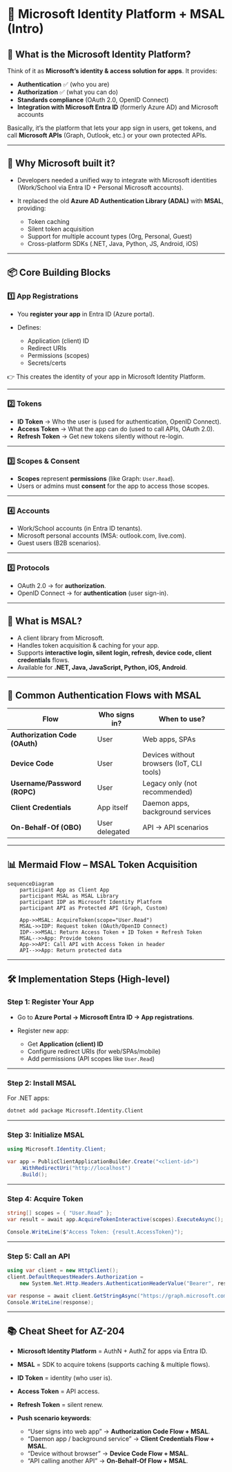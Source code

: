 # 🔐 Microsoft Identity Platform + MSAL (Intro)

## 📖 What is the Microsoft Identity Platform?

Think of it as **Microsoft’s identity & access solution for apps**. It provides:

- **Authentication** ✅ (who you are)
- **Authorization** ✅ (what you can do)
- **Standards compliance** (OAuth 2.0, OpenID Connect)
- **Integration with Microsoft Entra ID** (formerly Azure AD) and Microsoft accounts

Basically, it’s the platform that lets your app sign in users, get tokens, and call **Microsoft APIs** (Graph, Outlook, etc.) or your own protected APIs.

---

## 🧭 Why Microsoft built it?

- Developers needed a unified way to integrate with Microsoft identities (Work/School via Entra ID + Personal Microsoft accounts).
- It replaced the old **Azure AD Authentication Library (ADAL)** with **MSAL**, providing:

  - Token caching
  - Silent token acquisition
  - Support for multiple account types (Org, Personal, Guest)
  - Cross-platform SDKs (.NET, Java, Python, JS, Android, iOS)

---

## 📦 Core Building Blocks

### 1️⃣ App Registrations

- You **register your app** in Entra ID (Azure portal).
- Defines:

  - Application (client) ID
  - Redirect URIs
  - Permissions (scopes)
  - Secrets/certs

👉 This creates the identity of your app in Microsoft Identity Platform.

---

### 2️⃣ Tokens

- **ID Token** → Who the user is (used for authentication, OpenID Connect).
- **Access Token** → What the app can do (used to call APIs, OAuth 2.0).
- **Refresh Token** → Get new tokens silently without re-login.

---

### 3️⃣ Scopes & Consent

- **Scopes** represent **permissions** (like Graph: `User.Read`).
- Users or admins must **consent** for the app to access those scopes.

---

### 4️⃣ Accounts

- Work/School accounts (in Entra ID tenants).
- Microsoft personal accounts (MSA: outlook.com, live.com).
- Guest users (B2B scenarios).

---

### 5️⃣ Protocols

- OAuth 2.0 → for **authorization**.
- OpenID Connect → for **authentication** (user sign-in).

---

## 🧠 What is MSAL?

- A client library from Microsoft.
- Handles token acquisition & caching for your app.
- Supports **interactive login, silent login, refresh, device code, client credentials** flows.
- Available for **.NET, Java, JavaScript, Python, iOS, Android**.

---

## 🔑 Common Authentication Flows with MSAL

| Flow                           | Who signs in?  | When to use?                              |
| ------------------------------ | -------------- | ----------------------------------------- |
| **Authorization Code (OAuth)** | User           | Web apps, SPAs                            |
| **Device Code**                | User           | Devices without browsers (IoT, CLI tools) |
| **Username/Password (ROPC)**   | User           | Legacy only (not recommended)             |
| **Client Credentials**         | App itself     | Daemon apps, background services          |
| **On-Behalf-Of (OBO)**         | User delegated | API → API scenarios                       |

---

## 📊 Mermaid Flow – MSAL Token Acquisition

```mermaid
sequenceDiagram
    participant App as Client App
    participant MSAL as MSAL Library
    participant IDP as Microsoft Identity Platform
    participant API as Protected API (Graph, Custom)

    App->>MSAL: AcquireToken(scope="User.Read")
    MSAL->>IDP: Request token (OAuth/OpenID Connect)
    IDP-->>MSAL: Return Access Token + ID Token + Refresh Token
    MSAL-->>App: Provide tokens
    App->>API: Call API with Access Token in header
    API-->>App: Return protected data
```

---

## 🛠️ Implementation Steps (High-level)

### Step 1: Register Your App

- Go to **Azure Portal → Microsoft Entra ID → App registrations**.
- Register new app:

  - Get **Application (client) ID**
  - Configure redirect URIs (for web/SPAs/mobile)
  - Add permissions (API scopes like `User.Read`)

---

### Step 2: Install MSAL

For .NET apps:

```bash
dotnet add package Microsoft.Identity.Client
```

---

### Step 3: Initialize MSAL

```csharp
using Microsoft.Identity.Client;

var app = PublicClientApplicationBuilder.Create("<client-id>")
    .WithRedirectUri("http://localhost")
    .Build();
```

---

### Step 4: Acquire Token

```csharp
string[] scopes = { "User.Read" };
var result = await app.AcquireTokenInteractive(scopes).ExecuteAsync();

Console.WriteLine($"Access Token: {result.AccessToken}");
```

---

### Step 5: Call an API

```csharp
using var client = new HttpClient();
client.DefaultRequestHeaders.Authorization =
    new System.Net.Http.Headers.AuthenticationHeaderValue("Bearer", result.AccessToken);

var response = await client.GetStringAsync("https://graph.microsoft.com/v1.0/me");
Console.WriteLine(response);
```

---

## 📚 Cheat Sheet for AZ-204

- **Microsoft Identity Platform** = AuthN + AuthZ for apps via Entra ID.
- **MSAL** = SDK to acquire tokens (supports caching & multiple flows).
- **ID Token** = identity (who user is).
- **Access Token** = API access.
- **Refresh Token** = silent renew.
- **Push scenario keywords**:

  - “User signs into web app” → **Authorization Code Flow + MSAL**.
  - “Daemon app / background service” → **Client Credentials Flow + MSAL**.
  - “Device without browser” → **Device Code Flow + MSAL**.
  - “API calling another API” → **On-Behalf-Of Flow + MSAL**.
